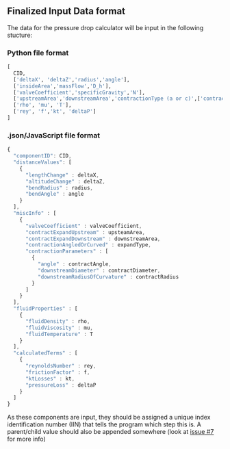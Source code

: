 ## Finalized Input Data format

The data for the pressure drop calculator will be input in the following stucture:

### Python file format
```python
[
  CID, 
  ['deltaX', 'deltaZ','radius','angle'],
  ['insideArea','massFlow','D_h'],
  ['valveCoefficient','specificGravity','N'],
  ['upstreamArea','downstreamArea','contractionType (a or c)',['contractionParameters']]
  ['rho', 'mu', 'T'],
  ['rey', 'f','kt', 'deltaP']
]
```

### .json/JavaScript file format
```javascript
{
  "componentID": CID,
  "distanceValues": [
    {
      "lengthChange" : deltaX,
      "altitudeChange" : deltaZ,
      "bendRadius" : radius,
      "bendAngle" : angle
    }
  ],
  "miscInfo" : [
    {
      "valveCoefficient" : valveCoefficient,
      "contractExpandUpstream" : upsteamArea,
      "contractExpandDownstream" : downstreamArea,
      "contractionAngledOrCurved" : expandType,
      "contractionParameters" : [
        {
          "angle" : contractAngle,
          "downstreamDiameter" : contractDiameter,
          "downstreamRadiusOfCurvature" : contractRadius
        }
      ]
    }
  ],
  "fluidProperties" : [
    {
      "fluidDensity" : rho,
      "fluidViscosity" : mu,
      "fluidTemperature" : T
    }
  ],
  "calculatedTerms" : [
    {
      "reynoldsNumber" : rey,
      "frictionFactor" : f,
      "ktLosses" : kt,
      "pressureLoss" : deltaP
    }
  ]
}
```

As these components are input, they should be assigned a unique index identification number (IIN) that tells the program which step this is. A parent/child value should also be appended somewhere (look at [issue #7](https://github.com/louvill/AAE535dPCalc/issues/7) for more info)